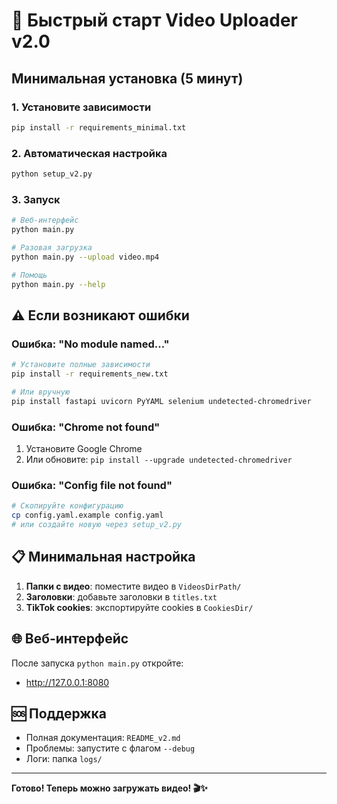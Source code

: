 # 🚀 Быстрый старт Video Uploader v2.0

## Минимальная установка (5 минут)

### 1. Установите зависимости
```bash
pip install -r requirements_minimal.txt
```

### 2. Автоматическая настройка
```bash
python setup_v2.py
```

### 3. Запуск
```bash
# Веб-интерфейс
python main.py

# Разовая загрузка  
python main.py --upload video.mp4

# Помощь
python main.py --help
```

## ⚠️ Если возникают ошибки

### Ошибка: "No module named..."
```bash
# Установите полные зависимости
pip install -r requirements_new.txt

# Или вручную
pip install fastapi uvicorn PyYAML selenium undetected-chromedriver
```

### Ошибка: "Chrome not found"
1. Установите Google Chrome
2. Или обновите: `pip install --upgrade undetected-chromedriver`

### Ошибка: "Config file not found"
```bash
# Скопируйте конфигурацию
cp config.yaml.example config.yaml
# или создайте новую через setup_v2.py
```

## 📋 Минимальная настройка

1. **Папки с видео**: поместите видео в `VideosDirPath/`
2. **Заголовки**: добавьте заголовки в `titles.txt`
3. **TikTok cookies**: экспортируйте cookies в `CookiesDir/`

## 🌐 Веб-интерфейс

После запуска `python main.py` откройте:
- http://127.0.0.1:8080

## 🆘 Поддержка

- Полная документация: `README_v2.md`
- Проблемы: запустите с флагом `--debug`
- Логи: папка `logs/`

---

**Готово! Теперь можно загружать видео! 🎬✨**